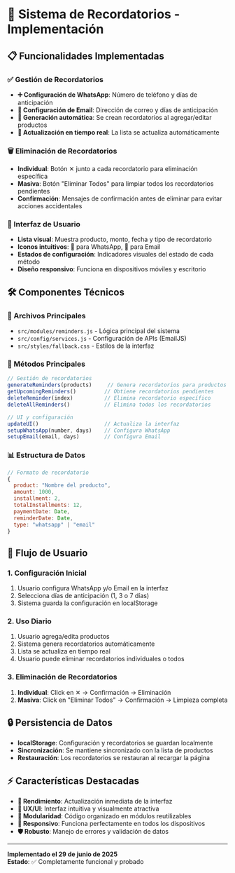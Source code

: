 # 🔔 Sistema de Recordatorios - Implementación

## 📋 Funcionalidades Implementadas

### ✅ Gestión de Recordatorios
- **➕ Configuración de WhatsApp**: Número de teléfono y días de anticipación
- **📧 Configuración de Email**: Dirección de correo y días de anticipación
- **📅 Generación automática**: Se crean recordatorios al agregar/editar productos
- **🔄 Actualización en tiempo real**: La lista se actualiza automáticamente

### 🗑️ Eliminación de Recordatorios
- **Individual**: Botón ✕ junto a cada recordatorio para eliminación específica
- **Masiva**: Botón "Eliminar Todos" para limpiar todos los recordatorios pendientes
- **Confirmación**: Mensajes de confirmación antes de eliminar para evitar acciones accidentales

### 🎨 Interfaz de Usuario
- **Lista visual**: Muestra producto, monto, fecha y tipo de recordatorio
- **Iconos intuitivos**: 💬 para WhatsApp, 📧 para Email
- **Estados de configuración**: Indicadores visuales del estado de cada método
- **Diseño responsivo**: Funciona en dispositivos móviles y escritorio

## 🛠️ Componentes Técnicos

### 📁 Archivos Principales
- `src/modules/reminders.js` - Lógica principal del sistema
- `src/config/services.js` - Configuración de APIs (EmailJS)
- `src/styles/fallback.css` - Estilos de la interfaz

### 🔧 Métodos Principales
```javascript
// Gestión de recordatorios
generateReminders(products)     // Genera recordatorios para productos
getUpcomingReminders()         // Obtiene recordatorios pendientes
deleteReminder(index)          // Elimina recordatorio específico
deleteAllReminders()           // Elimina todos los recordatorios

// UI y configuración
updateUI()                     // Actualiza la interfaz
setupWhatsApp(number, days)    // Configura WhatsApp
setupEmail(email, days)        // Configura Email
```

### 📊 Estructura de Datos
```javascript
// Formato de recordatorio
{
  product: "Nombre del producto",
  amount: 1000,
  installment: 2,
  totalInstallments: 12,
  paymentDate: Date,
  reminderDate: Date,
  type: "whatsapp" | "email"
}
```

## 🎯 Flujo de Usuario

### 1. Configuración Inicial
1. Usuario configura WhatsApp y/o Email en la interfaz
2. Selecciona días de anticipación (1, 3 o 7 días)
3. Sistema guarda la configuración en localStorage

### 2. Uso Diario
1. Usuario agrega/edita productos
2. Sistema genera recordatorios automáticamente
3. Lista se actualiza en tiempo real
4. Usuario puede eliminar recordatorios individuales o todos

### 3. Eliminación de Recordatorios
1. **Individual**: Click en ✕ → Confirmación → Eliminación
2. **Masiva**: Click en "Eliminar Todos" → Confirmación → Limpieza completa

## 🔒 Persistencia de Datos
- **localStorage**: Configuración y recordatorios se guardan localmente
- **Sincronización**: Se mantiene sincronizado con la lista de productos
- **Restauración**: Los recordatorios se restauran al recargar la página

## ⚡ Características Destacadas
- **🚀 Rendimiento**: Actualización inmediata de la interfaz
- **🎨 UX/UI**: Interfaz intuitiva y visualmente atractiva
- **🔧 Modularidad**: Código organizado en módulos reutilizables
- **📱 Responsivo**: Funciona perfectamente en todos los dispositivos
- **🛡️ Robusto**: Manejo de errores y validación de datos

---

**Implementado el 29 de junio de 2025**  
**Estado**: ✅ Completamente funcional y probado
